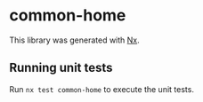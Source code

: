 # common-home

This library was generated with [Nx](https://nx.dev).

## Running unit tests

Run `nx test common-home` to execute the unit tests.
